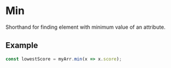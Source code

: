 # Min

Shorthand for finding element with minimum value of an attribute.

## Example

```typescript
const lowestScore = myArr.min(x => x.score);
```
